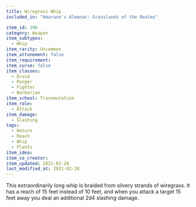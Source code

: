 ```yaml
---
title: Wiregrass Whip
included_in: "Amarune's Almanac: Grasslands of the Realms"

item_id: 296
category: Weapon
item_subtypes: 
  - Whip
item_rarity: Uncommon
item_attunement: false
item_requirement: 
item_curse: false
item_classes: 
  - Druid
  - Ranger
  - Fighter
  - Barbarian
item_school: Transmutation
item_role: 
  - Attack
item_damage: 
  - Slashing
tags:
  - Nature
  - Reach
  - Whip
  - Plants
item_idea: 
item_co_creator: 
item_updated: 2021-02-28
last_modified_at: 2021-02-28
---
```


This extraordinarily long whip is braided from silvery strands of wiregrass. It has a reach of 15 feet instead of 10 feet, and when you attack a target 15 feet away you deal an additional 2d4 slashing damage.
